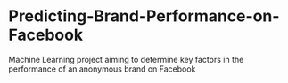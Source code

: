 # Predicting-Brand-Performance-on-Facebook
Machine Learning project aiming to determine key factors in the performance of an anonymous brand on Facebook
